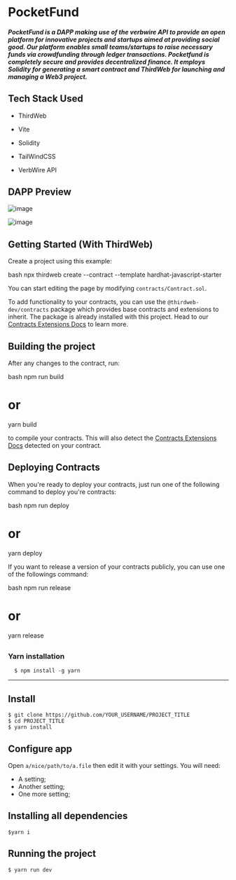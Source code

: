 # PocketFund  
##### PocketFund is a DAPP making use of the verbwire API to provide an open platform for innovative projects and startups aimed at providing social good. Our platform enables small teams/startups to raise necessary funds via crowdfunding through ledger transactions. Pocketfund is completely secure and provides decentralized finance. It employs Solidity for generating a smart contract and ThirdWeb for launching and managing a Web3 project. 

## Tech Stack Used

- ThirdWeb

- Vite

- Solidity

- TailWindCSS

- VerbWire API

## DAPP Preview

![image](https://user-images.githubusercontent.com/88882430/226154993-2ffb83a4-ea92-43c6-a8b8-576aa5d39f3a.png)

![image](https://user-images.githubusercontent.com/88882430/226155022-2b9ba7ef-015b-4cea-a97e-cf1b97c39851.png)

## Getting Started (With ThirdWeb)

Create a project using this example:

bash
npx thirdweb create --contract --template hardhat-javascript-starter


You can start editing the page by modifying `contracts/Contract.sol`.

To add functionality to your contracts, you can use the `@thirdweb-dev/contracts` package which provides base contracts and extensions to inherit. The package is already installed with this project. Head to our [Contracts Extensions Docs](https://portal.thirdweb.com/contractkit) to learn more.

## Building the project

After any changes to the contract, run:

bash
npm run build
# or
yarn build


to compile your contracts. This will also detect the [Contracts Extensions Docs](https://portal.thirdweb.com/contractkit) detected on your contract.

## Deploying Contracts

When you're ready to deploy your contracts, just run one of the following command to deploy you're contracts:

bash
npm run deploy
# or
yarn deploy



If you want to release a version of your contracts publicly, you can use one of the followings command:

bash
npm run release
# or
yarn release



##

### Yarn installation

      $ npm install -g yarn

---

## Install

    $ git clone https://github.com/YOUR_USERNAME/PROJECT_TITLE
    $ cd PROJECT_TITLE
    $ yarn install

## Configure app

Open `a/nice/path/to/a.file` then edit it with your settings. You will need:

- A setting;
- Another setting;
- One more setting;

## Installing all dependencies

    $yarn i

## Running the project

    $ yarn run dev
